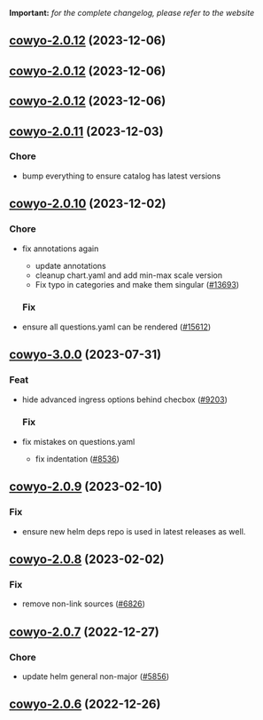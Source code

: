 **Important:**
*for the complete changelog, please refer to the website*





## [cowyo-2.0.12](https://github.com/truecharts/charts/compare/cowyo-2.0.11...cowyo-2.0.12) (2023-12-06)




## [cowyo-2.0.12](https://github.com/truecharts/charts/compare/cowyo-2.0.11...cowyo-2.0.12) (2023-12-06)




## [cowyo-2.0.12](https://github.com/truecharts/charts/compare/cowyo-2.0.11...cowyo-2.0.12) (2023-12-06)




## [cowyo-2.0.11](https://github.com/truecharts/charts/compare/cowyo-2.0.10...cowyo-2.0.11) (2023-12-03)

### Chore

- bump everything to ensure catalog has latest versions
  
  


## [cowyo-2.0.10](https://github.com/truecharts/charts/compare/cowyo-3.0.0...cowyo-2.0.10) (2023-12-02)

### Chore

- fix annotations again
  - update annotations
  - cleanup chart.yaml and add min-max scale version
  - Fix typo in categories and make them singular ([#13693](https://github.com/truecharts/charts/issues/13693))
  
  ### Fix

- ensure all questions.yaml can be rendered ([#15612](https://github.com/truecharts/charts/issues/15612))
  
  











## [cowyo-3.0.0](https://github.com/truecharts/charts/compare/cowyo-2.0.9...cowyo-3.0.0) (2023-07-31)

### Feat

- hide advanced ingress options behind checbox ([#9203](https://github.com/truecharts/charts/issues/9203))
  
  ### Fix

- fix mistakes on questions.yaml
  - fix indentation ([#8536](https://github.com/truecharts/charts/issues/8536))
  
  


## [cowyo-2.0.9](https://github.com/truecharts/charts/compare/cowyo-2.0.8...cowyo-2.0.9) (2023-02-10)

### Fix

- ensure new helm deps repo is used in latest releases as well.
  
  


## [cowyo-2.0.8](https://github.com/truecharts/charts/compare/cowyo-2.0.7...cowyo-2.0.8) (2023-02-02)

### Fix

- remove non-link sources ([#6826](https://github.com/truecharts/charts/issues/6826))
  
  


## [cowyo-2.0.7](https://github.com/truecharts/charts/compare/cowyo-2.0.6...cowyo-2.0.7) (2022-12-27)

### Chore

- update helm general non-major ([#5856](https://github.com/truecharts/charts/issues/5856))
  
  


## [cowyo-2.0.6](https://github.com/truecharts/charts/compare/cowyo-2.0.5...cowyo-2.0.6) (2022-12-26)


